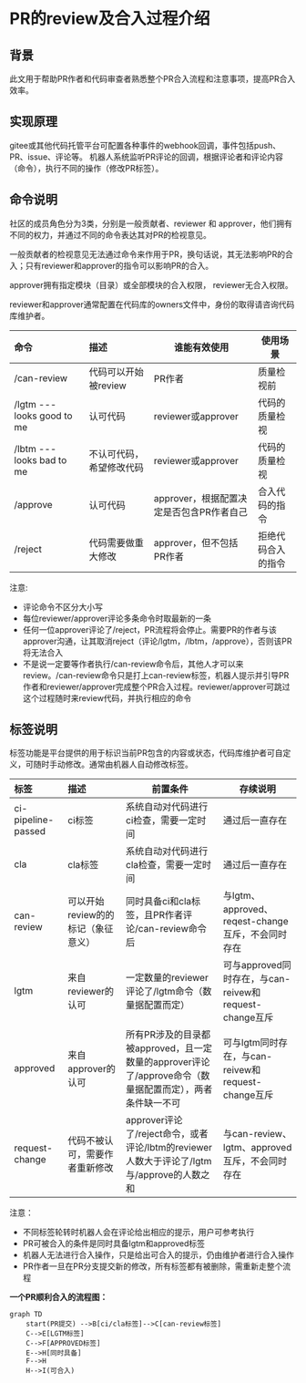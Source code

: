 # PR的review及合入过程介绍

## 背景

此文用于帮助PR作者和代码审查者熟悉整个PR合入流程和注意事项，提高PR合入效率。

## 实现原理

gitee或其他代码托管平台可配置各种事件的webhook回调，事件包括push、PR、issue、评论等。
机器人系统监听PR评论的回调，根据评论者和评论内容（命令），执行不同的操作（修改PR标签）。


## 命令说明

社区的成员角色分为3类，分别是一般贡献者、reviewer 和 approver，他们拥有不同的权力，并通过不同的命令表达其对PR的检视意见。

一般贡献者的检视意见无法通过命令来作用于PR，换句话说，其无法影响PR的合入；只有reviewer和approver的指令可以影响PR的合入。

approver拥有指定模块（目录）或全部模块的合入权限， reviewer无合入权限。

reviewer和approver通常配置在代码库的owners文件中，身份的取得请咨询代码库维护者。

| 命令                       | 描述                         | 谁能有效使用                                 | 使用场景           |
| :------------------------- | :--------------------------- | ---------------------------------------- | ---  
|/can-review                 | 代码可以开始被review         | PR作者                                   | 质量检视前|
| /lgtm --- looks good to me | 认可代码                     | reviewer或approver                  | 代码的质量检视    |
| /lbtm --- looks bad to me  | 不认可代码，希望修改代码     | reviewer或approver                                    | 代码的质量检视     |
| /approve                   | 认可代码                     | approver，根据配置决定是否包含PR作者自己     | 合入代码的指令     |
| /reject                    | 代码需要做重大修改           | approver，但不包括PR作者                 | 拒绝代码合入的指令 |

注意:
- 评论命令不区分大小写
- 每位reviewer/approver评论多条命令时取最新的一条
- 任何一位approver评论了/reject，PR流程将会停止。需要PR的作者与该approver沟通，让其取消reject（评论/lgtm，/lbtm，/approve），否则该PR将无法合入
- 不是说一定要等作者执行/can-review命令后，其他人才可以来review。/can-review命令只是打上can-review标签，机器人提示并引导PR作者和reviewer/approver完成整个PR合入过程。reviewer/approver可跳过这个过程随时来review代码，并执行相应的命令

## 标签说明

标签功能是平台提供的用于标识当前PR包含的内容或状态，代码库维护者可自定义，可随时手动修改。通常由机器人自动修改标签。


| 标签                       | 描述                         | 前置条件                                | 存续说明            |
| :------------------------- | :--------------------------- | ---------------------------------------- |--- 
|ci-pipeline-passed          | ci标签                       | 系统自动对代码进行ci检查，需要一定时间   |通过后一直存在
|cla|cla标签|系统自动对代码进行cla检查，需要一定时间 | 通过后一直存在
|can-review|可以开始review的的标记（象征意义）|同时具备ci和cla标签，且PR作者评论/can-review命令后|与lgtm、approved、reqest-change互斥，不会同时存在
|lgtm                        | 来自reviewer的认可 | 一定数量的reviewer评论了/lgtm命令（数量据配置而定）|可与approved同时存在，与can-reivew和request-change互斥         
|approved                    | 来自approver的认可    |  所有PR涉及的目录都被approved，且一定数量的approver评论了/approve命令（数量据配置而定），两者条件缺一不可   |可与lgtm同时存在，与can-reivew和request-change互斥    
|request-change | 代码不被认可，需要作者重新修改|approver评论了/reject命令，或者评论/lbtm的reviewer人数大于评论了/lgtm与/approve的人数之和|与can-review、lgtm、approved互斥，不会同时存在

注意：
- 不同标签轮转时机器人会在评论给出相应的提示，用户可参考执行
- PR可被合入的条件是同时具备lgtm和approved标签
- 机器人无法进行合入操作，只是给出可合入的提示，仍由维护者进行合入操作
- PR作者一旦在PR分支提交新的修改，所有标签都有被删除，需重新走整个流程



**一个PR顺利合入的流程图：**

```mermaid
graph TD
    start(PR提交) -->B[ci/cla标签]-->C[can-review标签]
    C-->E[LGTM标签]
    C-->F[APPROVED标签]
    E-->H[同时具备]
    F-->H
    H-->I(可合入)
```

